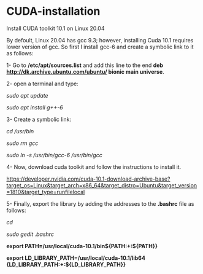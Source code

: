 # CUDA-installation
Install CUDA toolkit 10.1 on Linux 20.04

By defoult, Linux 20.04 has gcc 9.3; however, installing Cuda 10.1 requires lower version of gcc. So first I install gcc-6 and create a symbolic link to it as follows:

1- Go to **/etc/apt/sources.list** and add this line to the end **deb http://dk.archive.ubuntu.com/ubuntu/ bionic main universe**.

2- open a terminal and type:

*sudo apt update*

*sudo apt install g++-6*

3- Create a symbolic link:

*cd /usr/bin*

*sudo rm gcc*

*sudo ln -s /usr/bin/gcc-6 /usr/bin/gcc*

4- Now, download cuda toolkit and follow the instructions to install it.

https://developer.nvidia.com/cuda-10.1-download-archive-base?target_os=Linux&target_arch=x86_64&target_distro=Ubuntu&target_version=1810&target_type=runfilelocal

5- Finally, export the library by adding the addresses to the **.bashrc** file as follows:

*cd*

*sudo gedit .bashrc*

**export PATH=/usr/local/cuda-10.1/bin${PATH:+:${PATH}}**

**export LD_LIBRARY_PATH=/usr/local/cuda-10.1/lib64\
                         {LD_LIBRARY_PATH:+:${LD_LIBRARY_PATH}}**
